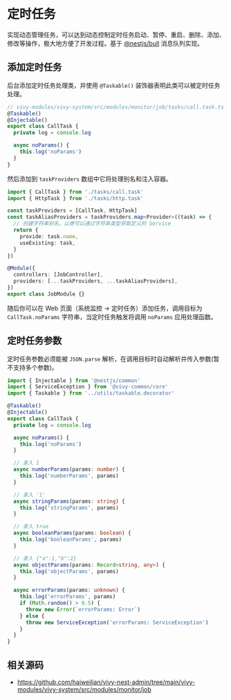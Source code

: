 # 定时任务

实现动态管理任务，可以达到动态控制定时任务启动、暂停、重启、删除、添加、修改等操作，极大地方便了开发过程。基于 [@nestjs/bull](https://docs.nestjs.com/techniques/queues) 消息队列实现。

## 添加定时任务

后台添加定时任务处理类，并使用 `@Taskable()` 装饰器表明此类可以被定时任务处理。

```ts
// vivy-modules/vivy-system/src/modules/monitor/job/tasks/call.task.ts
@Taskable()
@Injectable()
export class CallTask {
  private log = console.log

  async noParams() {
    this.log('noParams')
  }
}
```

然后添加到 `taskProviders` 数组中它将处理别名和注入容器。

```ts
import { CallTask } from './tasks/call.task'
import { HttpTask } from './tasks/http.task'

const taskProviders = [CallTask, HttpTask]
const taskAliasProviders = taskProviders.map<Provider>((task) => {
  // 创建字符串别名，以便可以通过字符串类型获取定义的 Service
  return {
    provide: task.name,
    useExisting: task,
  }
})

@Module({
  controllers: [JobController],
  providers: [...taskProviders, ...taskAliasProviders],
})
export class JobModule {}
```

随后你可以在 Web 页面（系统监控 -> 定时任务）添加任务，调用目标为 `CallTask.noParams` 字符串，当定时任务触发将调用 `noParams` 应用处理函数。

## 定时任务参数

定时任务参数必须能被 `JSON.parse` 解析，在调用目标时自动解析并传入参数(暂不支持多个参数)。

```ts
import { Injectable } from '@nestjs/common'
import { ServiceException } from '@vivy-common/core'
import { Taskable } from '../utils/taskable.decorator'

@Taskable()
@Injectable()
export class CallTask {
  private log = console.log

  async noParams() {
    this.log('noParams')
  }

  // 录入 1
  async numberParams(params: number) {
    this.log('numberParams', params)
  }

  // 录入 '1'
  async stringParams(params: string) {
    this.log('stringParams', params)
  }

  // 录入 true
  async booleanParams(params: boolean) {
    this.log('booleanParams', params)
  }

  // 录入 {"a":1,"b":2}
  async objectParams(params: Record<string, any>) {
    this.log('objectParams', params)
  }

  async errorParams(params: unknown) {
    this.log('errorParams', params)
    if (Math.random() > 0.5) {
      throw new Error(`errorParams: Error`)
    } else {
      throw new ServiceException('errorParams: ServiceException')
    }
  }
}
```

## 相关源码

- https://github.com/haiweilian/vivy-nest-admin/tree/main/vivy-modules/vivy-system/src/modules/monitor/job
